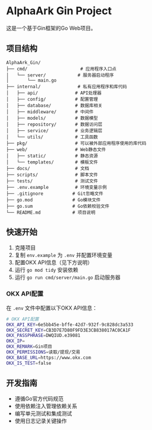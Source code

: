 # AlphaArk Gin Project

这是一个基于Gin框架的Go Web项目。

## 项目结构

```
AlphaArk_Gin/
├── cmd/                    # 应用程序入口点
│   └── server/            # 服务器启动程序
│       └── main.go
├── internal/              # 私有应用程序和库代码
│   ├── api/              # API处理器
│   ├── config/           # 配置管理
│   ├── database/         # 数据库相关
│   ├── middleware/       # 中间件
│   ├── models/           # 数据模型
│   ├── repository/       # 数据访问层
│   ├── service/          # 业务逻辑层
│   └── utils/            # 工具函数
├── pkg/                  # 可以被外部应用程序使用的库代码
├── web/                  # Web静态文件
│   ├── static/           # 静态资源
│   └── templates/        # 模板文件
├── docs/                 # 文档
├── scripts/              # 脚本文件
├── tests/                # 测试文件
├── .env.example          # 环境变量示例
├── .gitignore           # Git忽略文件
├── go.mod               # Go模块文件
├── go.sum               # Go依赖校验文件
└── README.md            # 项目说明
```

## 快速开始

1. 克隆项目
2. 复制 `env.example` 为 `.env` 并配置环境变量
3. 配置OKX API信息（见下方说明）
4. 运行 `go mod tidy` 安装依赖
5. 运行 `go run cmd/server/main.go` 启动服务器

### OKX API配置

在 `.env` 文件中配置以下OKX API信息：

```bash
# OKX API配置
OKX_API_KEY=6e5bb45e-bffe-42d7-932f-9c828dc3a533
OKX_SECRET_KEY=CB3D7E7D80F9FD3E3CB838017AC0CA1F
OKX_PASSPHRASE=DWQIUD.e39081
OKX_IP=
OKX_REMARK=Gin项目
OKX_PERMISSIONS=读取/提现/交易
OKX_BASE_URL=https://www.okx.com
OKX_IS_TEST=false
```

## 开发指南

- 遵循Go官方代码规范
- 使用依赖注入管理依赖关系
- 编写单元测试和集成测试
- 使用日志记录关键操作 